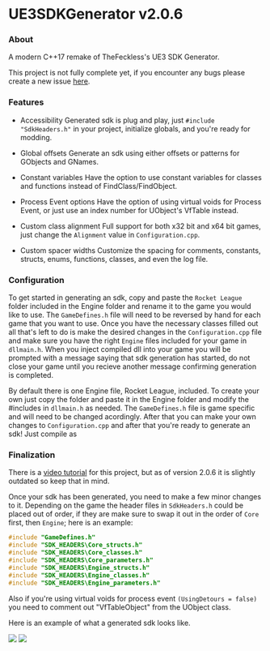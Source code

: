 
# UE3SDKGenerator v2.0.6

### About

A  modern C++17 remake of TheFeckless's UE3 SDK Generator.

This project is not fully complete yet, if you encounter any bugs please create a new issue [here](https://github.com/ItsBranK/UE3SDKGenerator/issues).

### Features

- Accessibility
Generated sdk is plug and play, just `#include "SdkHeaders.h"` in your project, initialize globals, and you're ready for modding.

- Global offsets
Generate an sdk using either offsets or patterns for GObjects and GNames.

- Constant variables
Have the option to use constant variables for classes and functions instead of FindClass/FindObject.

- Process Event options
Have the option of using virtual voids for Process Event, or just use an index number for UObject's VfTable instead.

- Custom class alignment
Full support for both x32 bit and x64 bit games, just change the `Alignment` value in `Configuration.cpp`.

- Custom spacer widths
Customize the spacing for comments, constants, structs, enums, functions, classes, and even the log file.

### Configuration

To get started in generating an sdk, copy  and paste the `Rocket League` folder included in the Engine folder and rename it to the game you would like to use. The `GameDefines.h` file will need to be reversed by hand for each game that you want to use. Once you have the necessary classes filled out all that's left to do is make the desired changes in the `Configuration.cpp` file and make sure you have the right `Engine` files included for your game in `dllmain.h`. When you inject compiled dll into your game you will be prompted with a message saying that sdk generation has started, do not close your game until you recieve another message confirming generation is completed.

By default there is one Engine file, Rocket League, included. To create your own just copy the folder and paste it in the Engine folder and modify the #includes in `dllmain.h` as needed. The `GameDefines.h` file is game specific and will need to be changed acordingly. After that you can make your own changes to `Configuration.cpp` and after that you're ready to generate an sdk! Just compile as

### Finalization

There is a [video tutorial](https://www.youtube.com/watch?v=e2igcsT-Yc8) for this project, but as of version 2.0.6 it is slightly outdated so keep that in mind.

Once your sdk has been generated, you need to make a few minor changes to it. Depending on the game the header files in `SdkHeaders.h` could be placed out of order, if they are make sure to swap it out in the order of `Core` first, then `Engine`; here is an example:

```cpp
#include "GameDefines.h"
#include "SDK_HEADERS\Core_structs.h"
#include "SDK_HEADERS\Core_classes.h"
#include "SDK_HEADERS\Core_parameters.h"
#include "SDK_HEADERS\Engine_structs.h"
#include "SDK_HEADERS\Engine_classes.h"
#include "SDK_HEADERS\Engine_parameters.h"
```

Also if you're using virtual voids for process event `(UsingDetours = false)` you need to comment out "VfTableObject" from the UObject class.

Here is an example of what a generated sdk looks like.

![](https://i.imgur.com/gQhmv34.png)
![](https://i.imgur.com/b3N6MvO.png)
